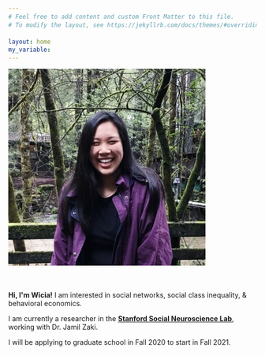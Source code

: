 ```yaml
---
# Feel free to add content and custom Front Matter to this file.
# To modify the layout, see https://jekyllrb.com/docs/themes/#overriding-theme-defaults

layout: home
my_variable:
---
```

<body>
  <div class="homeContainer">
    <img src="/images/00.jpg" class="homeContainer_image">
    <br> <br> <br>
    <p><b>Hi, I'm Wicia!</b> I am interested in social networks, social class inequality, & behavioral economics.</p>
    <p>I am currently a researcher in the <a href="http://ssnl.stanford.edu/" target=_blank><b>Stanford Social Neuroscience Lab</b></a>, working with Dr. Jamil Zaki.</p>
    <p>I will be applying to graduate school in Fall 2020 to start in Fall 2021.</p>
  </div>
</body>
